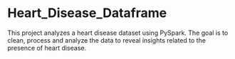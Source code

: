 # Heart_Disease_Dataframe
This project analyzes a heart disease dataset using PySpark. The goal is to clean, process and analyze the data to reveal insights related to the presence of heart disease.
